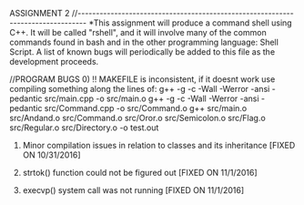 ASSIGNMENT 2 
//--------------------------------------------------------------------------------
*This assignment will produce a command shell using C++. It will be called "rshell",
and it will involve many of the common commands found in bash and in the other
programming language: Shell Script. A list of known bugs will periodically be
added to this file as the development proceeds. 

//PROGRAM BUGS
0) !! MAKEFILE is inconsistent, if it doesnt work use compiling something along the lines of:
g++ -g -c -Wall -Werror -ansi -pedantic src/main.cpp -o src/main.o
g++ -g -c -Wall -Werror -ansi -pedantic src/Command.cpp -o src/Command.o
g++ src/main.o src/Andand.o src/Command.o src/Oror.o src/Semicolon.o src/Flag.o src/Regular.o src/Directory.o -o test.out

1) Minor compilation issues in relation to classes and its inheritance
[FIXED ON 10/31/2016]

2) strtok() function could not be figured out
[FIXED ON 11/1/2016]

3) execvp() system call was not running
[FIXED ON 11/1/2016]
